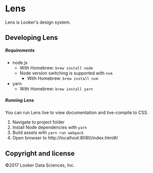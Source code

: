# Lens

Lens is Looker's design system.

## Developing Lens

##### Requirements

- node.js
  - With Homebrew: `brew install node`
  - Node version switching is supported with `nvm`
    - With Homebrew: `brew install nvm`
- yarn
  - With Homebrew: `brew install yarn`

##### Running Lens

You can run Lens live to view documentation and live-compile to CSS.

1. Navigate to project folder
2. Install Node dependencies with `yarn`
3. Build assets with `yarn run webpack`
4. Open browser to http://localhost:8080/index.html#/

## Copyright and license
©2017 Looker Data Sciences, Inc.
